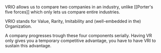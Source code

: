 VRIO allows us to compare two companies in an industry, unlike [[Porter's five forces]] which only lets us compare entire industries.

VRIO stands for Value, Rarity, Imitability and (well-embedded in the) Organization.

A company progresses trough these four components serially. Having VR only gives you a temporary competitive advantage, you have to have VRI to sustain this advantage.